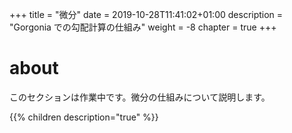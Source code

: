 +++
title = "微分"
date = 2019-10-28T11:41:02+01:00
description = "Gorgonia での勾配計算の仕組み"
weight = -8
chapter = true
+++

# about

このセクションは作業中です。微分の仕組みについて説明します。

{{% children description="true" %}}
